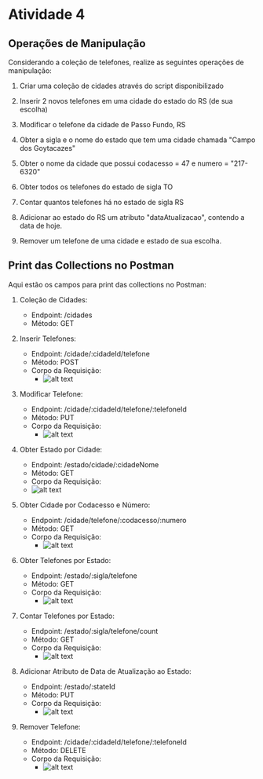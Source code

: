 # Atividade 4

## Operações de Manipulação

Considerando a coleção de telefones, realize as seguintes operações de manipulação:

1. Criar uma coleção de cidades através do script disponibilizado

2. Inserir 2 novos telefones em uma cidade do estado do RS (de sua escolha)

3. Modificar o telefone da cidade de Passo Fundo, RS

4. Obter a sigla e o nome do estado que tem uma cidade chamada "Campo dos Goytacazes"

5. Obter o nome da cidade que possui codacesso = 47 e numero = "217-6320"

6. Obter todos os telefones do estado de sigla TO

7. Contar quantos telefones há no estado de sigla RS

8. Adicionar ao estado do RS um atributo "dataAtualizacao", contendo a data de hoje.

9. Remover um telefone de uma cidade e estado de sua escolha.

## Print das Collections no Postman

Aqui estão os campos para print das collections no Postman:

1. Coleção de Cidades:
    - Endpoint: /cidades
    - Método: GET

2. Inserir Telefones:
    - Endpoint: /cidade/:cidadeId/telefone
    - Método: POST
    - Corpo da Requisição:
      - ![alt text](src/assets/image.png)

3. Modificar Telefone:
    - Endpoint: /cidade/:cidadeId/telefone/:telefoneId
    - Método: PUT
    - Corpo da Requisição:
      - ![alt text](src/assets/image-1.png)

4. Obter Estado por Cidade:
    - Endpoint: /estado/cidade/:cidadeNome
    - Método: GET
    - Corpo da Requisição:
     - ![alt text](src/assets/image-3.png)

5. Obter Cidade por Codacesso e Número:
    - Endpoint: /cidade/telefone/:codacesso/:numero
    - Método: GET
    - Corpo da Requisição:
      - ![alt text](src/assets/image-2.png)

6. Obter Telefones por Estado:
    - Endpoint: /estado/:sigla/telefone
    - Método: GET
    - Corpo da Requisição:
      - ![alt text](src/assets/image-4.png)

7. Contar Telefones por Estado:
    - Endpoint: /estado/:sigla/telefone/count
    - Método: GET
    - Corpo da Requisição:
      - ![alt text](src/assets/image-5.png)

8. Adicionar Atributo de Data de Atualização ao Estado:
    - Endpoint: /estado/:stateId
    - Método: PUT
    - Corpo da Requisição:
      - ![alt text](src/assets/image-6.png)

9. Remover Telefone:
    - Endpoint: /cidade/:cidadeId/telefone/:telefoneId
    - Método: DELETE
    - Corpo da Requisição:
      - ![alt text](src/assets/image-7.png)